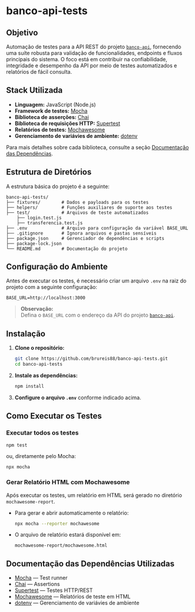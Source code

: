 # banco-api-tests

## Objetivo

Automação de testes para a API REST do projeto [`banco-api`](https://github.com/juliodelimas/banco-api), fornecendo uma suíte robusta para validação de funcionalidades, endpoints e fluxos principais do sistema. O foco está em contribuir na confiabilidade, integridade e desempenho da API por meio de testes automatizados e relatórios de fácil consulta.

## Stack Utilizada

- **Linguagem:** JavaScript (Node.js)
- **Framework de testes:** [Mocha](https://mochajs.org/)
- **Biblioteca de asserções:** [Chai](https://www.chaijs.com/)
- **Biblioteca de requisições HTTP:** [Supertest](https://github.com/ladjs/supertest#readme)
- **Relatórios de testes:** [Mochawesome](https://www.npmjs.com/package/mochawesome)
- **Gerenciamento de variávies de ambiente:** [dotenv](https://www.npmjs.com/package/dotenv)

Para mais detalhes sobre cada biblioteca, consulte a seção [Documentação das Dependências](#documentação-das-dependências-utilizadas).

## Estrutura de Diretórios

A estrutura básica do projeto é a seguinte:

```
banco-api-tests/
├── fixtures/        # Dados e payloads para os testes
├── helpers/         # Funções auxiliares de suporte aos testes
├── test/            # Arquivos de teste automatizados
    ├── login.test.js
    ├── transferencia.test.js
├── .env       	     # Arquivo para configuração da variável BASE_URL
├── .gitignore       # Ignora arquivos e pastas sensíveis
├── package.json     # Gerenciador de dependências e scripts
├── package-lock.json
└── README.md        # Documentação do projeto
```

## Configuração do Ambiente

Antes de executar os testes, é necessário criar um arquivo `.env` na raiz do projeto com a seguinte configuração:

```
BASE_URL=http://localhost:3000
```

> **Observação:**  
> Defina o `BASE_URL` com o endereço da API do projeto [`banco-api`](https://github.com/juliodelimas/banco-api).  

## Instalação

1. **Clone o repositório:**
   ```bash
   git clone https://github.com/brureis88/banco-api-tests.git
   cd banco-api-tests
   ```
2. **Instale as dependências:**
   ```bash
   npm install
   ```
3. **Configure o arquivo `.env`** conforme indicado acima.

## Como Executar os Testes

### Executar todos os testes

```bash
npm test
```
ou, diretamente pelo Mocha:
```bash
npx mocha
```

### Gerar Relatório HTML com Mochawesome

Após executar os testes, um relatório em HTML será gerado no diretório `mochawesome-report`.

- Para gerar e abrir automaticamente o relatório:
  ```bash
  npx mocha --reporter mochawesome
  ```

- O arquivo de relatório estará disponível em:
  ```
  mochawesome-report/mochawesome.html
  ```

## Documentação das Dependências Utilizadas

- [Mocha](https://mochajs.org/) — Test runner   
- [Chai](https://www.chaijs.com/) — Assertions  
- [Supertest](https://github.com/ladjs/supertest#readme) — Testes HTTP/REST  
- [Mochawesome](https://www.npmjs.com/package/mochawesome) — Relatórios de teste em HTML
- [dotenv](https://www.npmjs.com/package/dotenv) — Gerenciamento de variávies de ambiente
